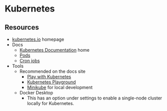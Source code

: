 # Kubernetes


## Resources

- [kubernetes.io](https://kubernetes.io) homepage
- Docs
    - [Kubernetes Documentation](https://kubernetes.io/docs/home/) home
    - [Pods](https://kubernetes.io/docs/concepts/workloads/pods/pod-overview/)
    - [Cron jobs](https://kubernetes.io/docs/tasks/job/automated-tasks-with-cron-jobs/)
- Tools
    - Recommended on the docs site
        - [Play with Kubernetes](https://labs.play-with-k8s.com/)
        - [Kubernetes Playground](https://www.katacoda.com/courses/kubernetes/playground)
        - [Minikube](https://kubernetes.io/docs/tasks/tools/#minikube) for local development
    - Docker Desktop
        - This has an option under settings to enable a single-node cluster locally for Kubernetes.
